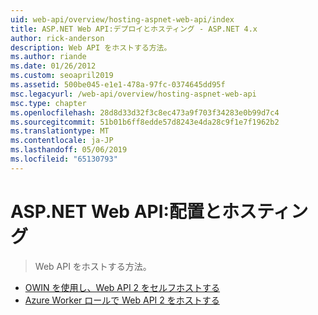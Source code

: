 ```yaml
---
uid: web-api/overview/hosting-aspnet-web-api/index
title: ASP.NET Web API:デプロイとホスティング - ASP.NET 4.x
author: rick-anderson
description: Web API をホストする方法。
ms.author: riande
ms.date: 01/26/2012
ms.custom: seoapril2019
ms.assetid: 500be045-e1e1-478a-97fc-0374645dd95f
msc.legacyurl: /web-api/overview/hosting-aspnet-web-api
msc.type: chapter
ms.openlocfilehash: 28d8d33d32f3c8ec473a9f703f34283e0b99d7c4
ms.sourcegitcommit: 51b01b6ff8edde57d8243e4da28c9f1e7f1962b2
ms.translationtype: MT
ms.contentlocale: ja-JP
ms.lasthandoff: 05/06/2019
ms.locfileid: "65130793"
---
```

# <a name="aspnet-web-api-deployment-and-hosting"></a>ASP.NET Web API:配置とホスティング

> Web API をホストする方法。

- [OWIN を使用し、Web API 2 をセルフホストする](use-owin-to-self-host-web-api.md)
- [Azure Worker ロールで Web API 2 をホストする](host-aspnet-web-api-in-an-azure-worker-role.md)
